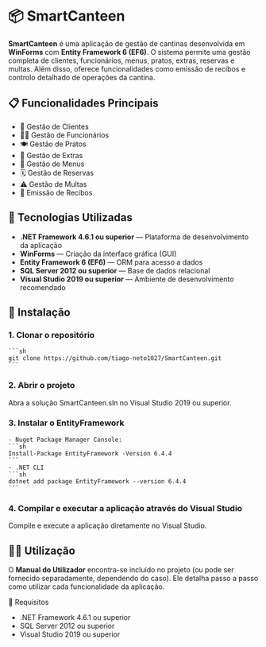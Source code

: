 # 📦 SmartCanteen

**SmartCanteen** é uma aplicação de gestão de cantinas desenvolvida em **WinForms** com **Entity Framework 6 (EF6)**. O sistema permite uma gestão completa de clientes, funcionários, menus, pratos, extras, reservas e multas. Além disso, oferece funcionalidades como emissão de recibos e controlo detalhado de operações da cantina.

## 📋 Funcionalidades Principais

- 👤 Gestão de Clientes  
- 👨‍🍳 Gestão de Funcionários  
- 🍽️ Gestão de Pratos  
- 🧂 Gestão de Extras  
- 📅 Gestão de Menus  
- 🗓️ Gestão de Reservas  
- ⚠️ Gestão de Multas  
- 🧾 Emissão de Recibos  

## 🧰 Tecnologias Utilizadas

- **.NET Framework 4.6.1 ou superior** — Plataforma de desenvolvimento da aplicação  
- **WinForms** — Criação da interface gráfica (GUI)  
- **Entity Framework 6 (EF6)** — ORM para acesso a dados  
- **SQL Server 2012 ou superior** — Base de dados relacional  
- **Visual Studio 2019 ou superior** — Ambiente de desenvolvimento recomendado  

## 🚀 Instalação

### 1. Clonar o repositório
    ```sh
    git clone https://github.com/tiago-neto1027/SmartCanteen.git
    ```
### 2. Abrir o projeto
Abra a solução SmartCanteen.sln no Visual Studio 2019 ou superior.

### 3. Instalar o EntityFramework
    - Nuget Package Manager Console:
    ```sh
    Install-Package EntityFramework -Version 6.4.4
    ```
    - .NET CLI
    ```sh
    dotnet add package EntityFramework --version 6.4.4
    ```

### 4. Compilar e executar a aplicação através do Visual Studio
Compile e execute a aplicação diretamente no Visual Studio.

## 🧑‍💻 Utilização

O **Manual do Utilizador** encontra-se incluído no projeto (ou pode ser fornecido separadamente, dependendo do caso). Ele detalha passo a passo como utilizar cada funcionalidade da aplicação.

📌 Requisitos
- .NET Framework 4.6.1 ou superior
- SQL Server 2012 ou superior
- Visual Studio 2019 ou superior
